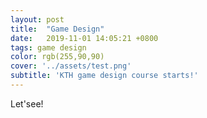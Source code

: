 ```yaml
---
layout: post
title:  "Game Design"
date:   2019-11-01 14:05:21 +0800
tags: game design
color: rgb(255,90,90)
cover: '../assets/test.png'
subtitle: 'KTH game design course starts!'
---
```

Let'see!